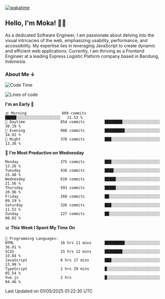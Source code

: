[![wakatime](https://wakatime.com/badge/user/af9abd23-dba3-4dbe-973c-b045a9417a55.svg?style=social)](https://wakatime.com/@af9abd23-dba3-4dbe-973c-b045a9417a55)
## Hello, I'm Moka! 👋🏼


As a dedicated Software Engineer, I am passionate about delving into the visual intricacies of the web, emphasizing usability, performance, and accessibility. My expertise lies in leveraging JavaScript to create dynamic and efficient web applications. Currently, I am thriving as a Frontend Engineer at a leading Express Logistic Plaform company based in Bandung, Indonesia.

### About Me ↓

<!--START_SECTION:waka-->
![Code Time](http://img.shields.io/badge/Code%20Time-11%2C955%20hrs%2018%20mins-blue)

![Lines of code](https://img.shields.io/badge/From%20Hello%20World%20I%27ve%20Written-4.2%20million%20lines%20of%20code-blue)

**I'm an Early 🐤** 

```text
🌞 Morning                609 commits         █████░░░░░░░░░░░░░░░░░░░░   21.53 % 
🌆 Daytime                854 commits         ████████░░░░░░░░░░░░░░░░░   30.19 % 
🌃 Evening                988 commits         █████████░░░░░░░░░░░░░░░░   34.92 % 
🌙 Night                  378 commits         ███░░░░░░░░░░░░░░░░░░░░░░   13.36 % 
```
📅 **I'm Most Productive on Wednesday** 

```text
Monday                   375 commits         ███░░░░░░░░░░░░░░░░░░░░░░   13.26 % 
Tuesday                  438 commits         ████░░░░░░░░░░░░░░░░░░░░░   15.48 % 
Wednesday                610 commits         █████░░░░░░░░░░░░░░░░░░░░   21.56 % 
Thursday                 593 commits         █████░░░░░░░░░░░░░░░░░░░░   20.96 % 
Friday                   260 commits         ██░░░░░░░░░░░░░░░░░░░░░░░   09.19 % 
Saturday                 326 commits         ███░░░░░░░░░░░░░░░░░░░░░░   11.52 % 
Sunday                   227 commits         ██░░░░░░░░░░░░░░░░░░░░░░░   08.02 % 
```


📊 **This Week I Spent My Time On** 

```text
💬 Programming Languages: 
HTML                     16 hrs 11 mins      █████████░░░░░░░░░░░░░░░░   36.01 % 
SCSS                     15 hrs 12 mins      ████████░░░░░░░░░░░░░░░░░   33.84 % 
JavaScript               6 hrs 17 mins       ███░░░░░░░░░░░░░░░░░░░░░░   13.99 % 
TypeScript               2 hrs 29 mins       █░░░░░░░░░░░░░░░░░░░░░░░░   05.54 % 
Vue.js                   2 hrs               █░░░░░░░░░░░░░░░░░░░░░░░░   04.46 % 
```


 Last Updated on 01/05/2025 01:22:30 UTC
<!--END_SECTION:waka-->
